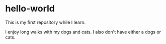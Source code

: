 # hello-world
This is my first repository while I learn.

I enjoy long walks with my dogs and cats. I also don't have either a dogs or cats.
